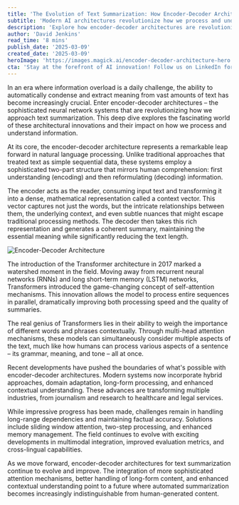 ```yaml
---
title: 'The Evolution of Text Summarization: How Encoder-Decoder Architecture is Reshaping Information Processing'
subtitle: 'Modern AI architectures revolutionize how we process and understand text'
description: 'Explore how encoder-decoder architectures are revolutionizing text summarization in 2025, from the transformative impact of Transformer models to their cutting-edge applications across industries. Learn about the technology reshaping how we handle information overload in the digital age.'
author: 'David Jenkins'
read_time: '8 mins'
publish_date: '2025-03-09'
created_date: '2025-03-09'
heroImage: 'https://images.magick.ai/encoder-decoder-architecture-hero.jpg'
cta: 'Stay at the forefront of AI innovation! Follow us on LinkedIn for the latest updates on transformative technologies like encoder-decoder architectures and their real-world applications.'
---
```


In an era where information overload is a daily challenge, the ability to automatically condense and extract meaning from vast amounts of text has become increasingly crucial. Enter encoder-decoder architectures – the sophisticated neural network systems that are revolutionizing how we approach text summarization. This deep dive explores the fascinating world of these architectural innovations and their impact on how we process and understand information.

At its core, the encoder-decoder architecture represents a remarkable leap forward in natural language processing. Unlike traditional approaches that treated text as simple sequential data, these systems employ a sophisticated two-part structure that mirrors human comprehension: first understanding (encoding) and then reformulating (decoding) information.

The encoder acts as the reader, consuming input text and transforming it into a dense, mathematical representation called a context vector. This vector captures not just the words, but the intricate relationships between them, the underlying context, and even subtle nuances that might escape traditional processing methods. The decoder then takes this rich representation and generates a coherent summary, maintaining the essential meaning while significantly reducing the text length.

![Encoder-Decoder Architecture](https://images.magick.ai/PIXE/1738406181100_magick_img.webp)

The introduction of the Transformer architecture in 2017 marked a watershed moment in the field. Moving away from recurrent neural networks (RNNs) and long short-term memory (LSTM) networks, Transformers introduced the game-changing concept of self-attention mechanisms. This innovation allows the model to process entire sequences in parallel, dramatically improving both processing speed and the quality of summaries.

The real genius of Transformers lies in their ability to weigh the importance of different words and phrases contextually. Through multi-head attention mechanisms, these models can simultaneously consider multiple aspects of the text, much like how humans can process various aspects of a sentence – its grammar, meaning, and tone – all at once.

Recent developments have pushed the boundaries of what's possible with encoder-decoder architectures. Modern systems now incorporate hybrid approaches, domain adaptation, long-form processing, and enhanced contextual understanding. These advances are transforming multiple industries, from journalism and research to healthcare and legal services.

While impressive progress has been made, challenges remain in handling long-range dependencies and maintaining factual accuracy. Solutions include sliding window attention, two-step processing, and enhanced memory management. The field continues to evolve with exciting developments in multimodal integration, improved evaluation metrics, and cross-lingual capabilities.

As we move forward, encoder-decoder architectures for text summarization continue to evolve and improve. The integration of more sophisticated attention mechanisms, better handling of long-form content, and enhanced contextual understanding point to a future where automated summarization becomes increasingly indistinguishable from human-generated content.